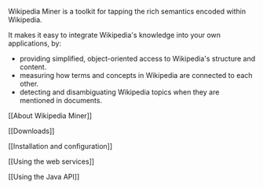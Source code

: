 Wikipedia Miner is a toolkit for tapping the rich semantics encoded within Wikipedia.

It makes it easy to integrate Wikipedia's knowledge into your own applications, by:

* providing simplified, object-oriented access to Wikipedia's structure and content.
* measuring how terms and concepts in Wikipedia are connected to each other.
* detecting and disambiguating Wikipedia topics when they are mentioned in documents.

[[About Wikipedia Miner]]

[[Downloads]]

[[Installation and configuration]]

[[Using the web services]]

[[Using the Java API]]


